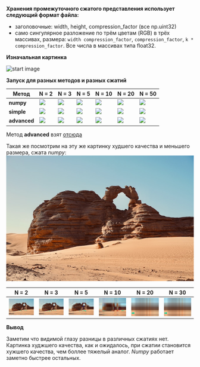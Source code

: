 **Хранения промежуточного сжатого представления использует следующий формат файла:**
- заголовочные: width, height, compression_factor (все np.uint32)
- само сингулярное разложение по трём цветам (RGB) в трёх массивах, размера: `width compression_factor`, `compression_factor`,  `k * compression_factor`. Все числа в массивах типа float32.

**Изначальная картинка**

![start image](images/sample3.bmp)

**Запуск для разных методов и разных сжатий**

| Метод | N = 2 | N = 3 | N = 5 | N = 10 | N = 20 | N = 50 |
|-------|-------|-------|-------|--------|--------|--------|
| **numpy** | ![](images/sample_numpy_2.bmp) | ![](images/sample_numpy_3.bmp) | ![](images/sample_numpy_5.bmp) | ![](images/sample_numpy_10.bmp) | ![](images/sample_numpy_20.bmp) | ![](images/sample_numpy_50.bmp) |
| **simple** | ![](images/sample_simple_2.bmp) | ![](images/sample_simple_3.bmp) | ![](images/sample_simple_5.bmp) | ![](images/sample_simple_10.bmp) | ![](images/sample_simple_20.bmp) | ![](images/sample_simple_50.bmp) |
| **advanced** | ![](images/sample_advanced_2.bmp) | ![](images/sample_advanced_3.bmp) | ![](images/sample_advanced_5.bmp) | ![](images/sample_advanced_10.bmp) | ![](images/sample_advanced_20.bmp) | ![](images/sample_advanced_50.bmp) |

Метод **advanced** взят [отсюда](https://www.degruyter.com/document/doi/10.1515/jisys-2018-0034/html)

Такая же посмотрим на эту же картинку худшего качества и меньшего размера, сжата *numpy*:
![start image](images/sample1.bmp)

| N = 2 | N = 3 | N = 5 | N = 10 | N = 20 | N = 30 |
|-------|-------|-------|--------|--------|--------|
| ![](images/sample1_numpy_2.bmp) | ![](images/sample1_numpy_3.bmp) | ![](images/sample1_numpy_5.bmp) | ![](images/sample1_numpy_10.bmp) | ![](images/sample1_numpy_20.bmp) | ![](images/sample1_numpy_30.bmp) |

**Вывод**

Заметим что видимой глазу разницы в различных сжатиях нет. Картинка худжшего качества, как и ожидалось, при сжатии становится хужшего качества, чем боллее тяжелый аналог. *Numpy* работает заметно быстрее остальных.